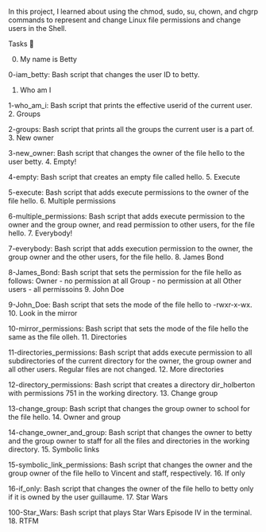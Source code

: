 In this project, I learned about using the chmod, sudo, su, chown,
and chgrp commands to represent and change Linux file permissions and change users in the Shell.

Tasks 📃

0. My name is Betty

0-iam_betty: Bash script that changes the user ID to betty.
1. Who am I

1-who_am_i: Bash script that prints the effective userid of the current user.
2. Groups

2-groups: Bash script that prints all the groups the current user is a part of.
3. New owner

3-new_owner: Bash script that changes the owner of the file hello to the user betty.
4. Empty!

4-empty: Bash script that creates an empty file called hello.
5. Execute

5-execute: Bash script that adds execute permissions to the owner of the file hello.
6. Multiple permissions

6-multiple_permissions: Bash script that adds execute permission to the owner and the group owner, and read permission to other users, for the file hello.
7. Everybody!

7-everybody: Bash script that adds execution permission to the owner, the group owner and the other users, for the file hello.
8. James Bond

8-James_Bond: Bash script that sets the permission for the file hello as follows:
Owner - no permission at all
Group - no permission at all
Other users - all permissoins
9. John Doe

9-John_Doe: Bash script that sets the mode of the file hello to -rwxr-x-wx.
10. Look in the mirror

10-mirror_permissions: Bash script that sets the mode of the file hello the same as the file olleh.
11. Directories

11-directories_permissions: Bash script that adds execute permission to all subdirectories of the current directory for the owner, the group owner and all other users. Regular files are not changed.
12. More directories

12-directory_permissions: Bash script that creates a directory dir_holberton with permissions 751 in the working directory.
13. Change group

13-change_group: Bash script that changes the group owner to school for the file hello.
14. Owner and group

14-change_owner_and_group: Bash script that changes the owner to betty and the group owner to staff for all the files and directories in the working directory.
15. Symbolic links

15-symbolic_link_permissions: Bash script that changes the owner and the group owner of the file hello to Vincent and staff, respectively.
16. If only

16-if_only: Bash script that changes the owner of the file hello to betty only if it is owned by the user guillaume.
17. Star Wars

100-Star_Wars: Bash script that plays Star Wars Episode IV in the terminal.
18. RTFM

